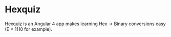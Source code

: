# Hexquiz

Hexquiz is an Angular 4 app makes learning Hex -> Binary conversions easy (E = 1110 for example).
